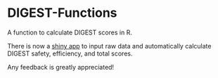 # DIGEST-Functions
A function to calculate DIGEST scores in R. 

There is now a [shiny app](https://jamescborders.shinyapps.io/digest/) to input raw data and automatically calculate DIGEST safety, efficiency, and total scores.

Any feedback is greatly appreciated!